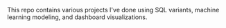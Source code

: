 This repo contains various projects I've done using SQL variants, machine learning modeling, and dashboard visualizations.
